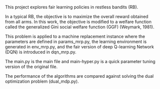This project explores fair learning policies in restless bandits (RB).

In a typical RB, the objective is to maximize the overall reward obtained from all arms.
In this work, the objective is modified to a welfare function called the generalized Gini
social welfare function (GGF) (Weymark, 1981).

This problem is applied to a machine replacement instance where the parameters are defined in params_mrp.py, 
the learning environment is generated in env_mrp.py, and
the fair version of deep Q-learning Network (DQN) is introduced in dqn_mrp.py.

The main.py is the main file and main-hyper.py is a quick parameter tuning version of the original file.

The performance of the algorithms are compared against solving the dual optimization problem (dual_mdp.py).

